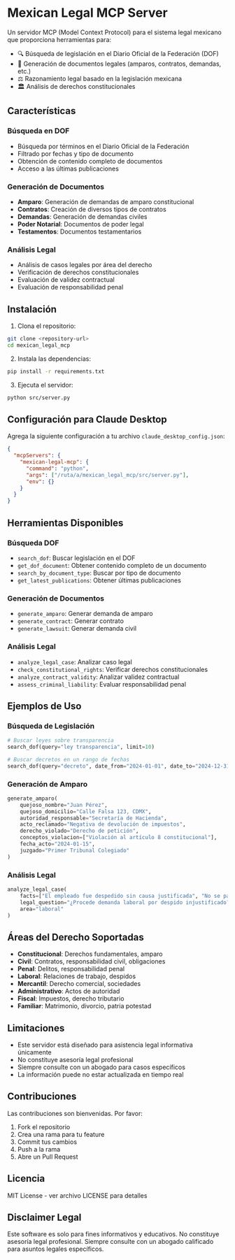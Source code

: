 # Mexican Legal MCP Server

Un servidor MCP (Model Context Protocol) para el sistema legal mexicano que proporciona herramientas para:

- 🔍 Búsqueda de legislación en el Diario Oficial de la Federación (DOF)
- 📄 Generación de documentos legales (amparos, contratos, demandas, etc.)
- ⚖️ Razonamiento legal basado en la legislación mexicana
- 🏛️ Análisis de derechos constitucionales

## Características

### Búsqueda en DOF
- Búsqueda por términos en el Diario Oficial de la Federación
- Filtrado por fechas y tipo de documento
- Obtención de contenido completo de documentos
- Acceso a las últimas publicaciones

### Generación de Documentos
- **Amparo**: Generación de demandas de amparo constitucional
- **Contratos**: Creación de diversos tipos de contratos
- **Demandas**: Generación de demandas civiles
- **Poder Notarial**: Documentos de poder legal
- **Testamentos**: Documentos testamentarios

### Análisis Legal
- Análisis de casos legales por área del derecho
- Verificación de derechos constitucionales
- Evaluación de validez contractual
- Evaluación de responsabilidad penal

## Instalación

1. Clona el repositorio:
```bash
git clone <repository-url>
cd mexican_legal_mcp
```

2. Instala las dependencias:
```bash
pip install -r requirements.txt
```

3. Ejecuta el servidor:
```bash
python src/server.py
```

## Configuración para Claude Desktop

Agrega la siguiente configuración a tu archivo `claude_desktop_config.json`:

```json
{
  "mcpServers": {
    "mexican-legal-mcp": {
      "command": "python",
      "args": ["/ruta/a/mexican_legal_mcp/src/server.py"],
      "env": {}
    }
  }
}
```

## Herramientas Disponibles

### Búsqueda DOF
- `search_dof`: Buscar legislación en el DOF
- `get_dof_document`: Obtener contenido completo de un documento
- `search_by_document_type`: Buscar por tipo de documento
- `get_latest_publications`: Obtener últimas publicaciones

### Generación de Documentos
- `generate_amparo`: Generar demanda de amparo
- `generate_contract`: Generar contrato
- `generate_lawsuit`: Generar demanda civil

### Análisis Legal
- `analyze_legal_case`: Analizar caso legal
- `check_constitutional_rights`: Verificar derechos constitucionales
- `analyze_contract_validity`: Analizar validez contractual
- `assess_criminal_liability`: Evaluar responsabilidad penal

## Ejemplos de Uso

### Búsqueda de Legislación
```python
# Buscar leyes sobre transparencia
search_dof(query="ley transparencia", limit=10)

# Buscar decretos en un rango de fechas
search_dof(query="decreto", date_from="2024-01-01", date_to="2024-12-31")
```

### Generación de Amparo
```python
generate_amparo(
    quejoso_nombre="Juan Pérez",
    quejoso_domicilio="Calle Falsa 123, CDMX",
    autoridad_responsable="Secretaría de Hacienda",
    acto_reclamado="Negativa de devolución de impuestos",
    derecho_violado="Derecho de petición",
    conceptos_violacion=["Violación al artículo 8 constitucional"],
    fecha_acto="2024-01-15",
    juzgado="Primer Tribunal Colegiado"
)
```

### Análisis Legal
```python
analyze_legal_case(
    facts=["El empleado fue despedido sin causa justificada", "No se pagó finiquito"],
    legal_question="¿Procede demanda laboral por despido injustificado?",
    area="laboral"
)
```

## Áreas del Derecho Soportadas

- **Constitucional**: Derechos fundamentales, amparo
- **Civil**: Contratos, responsabilidad civil, obligaciones
- **Penal**: Delitos, responsabilidad penal
- **Laboral**: Relaciones de trabajo, despidos
- **Mercantil**: Derecho comercial, sociedades
- **Administrativo**: Actos de autoridad
- **Fiscal**: Impuestos, derecho tributario
- **Familiar**: Matrimonio, divorcio, patria potestad

## Limitaciones

- Este servidor está diseñado para asistencia legal informativa únicamente
- No constituye asesoría legal profesional
- Siempre consulte con un abogado para casos específicos
- La información puede no estar actualizada en tiempo real

## Contribuciones

Las contribuciones son bienvenidas. Por favor:

1. Fork el repositorio
2. Crea una rama para tu feature
3. Commit tus cambios
4. Push a la rama
5. Abre un Pull Request

## Licencia

MIT License - ver archivo LICENSE para detalles

## Disclaimer Legal

Este software es solo para fines informativos y educativos. No constituye asesoría legal profesional. Siempre consulte con un abogado calificado para asuntos legales específicos.